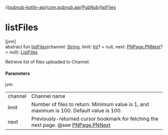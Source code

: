 //[pubnub-kotlin-api](../../../index.md)/[com.pubnub.api](../index.md)/[PubNub](index.md)/[listFiles](list-files.md)

# listFiles

[jvm]\
abstract fun [listFiles](list-files.md)(channel: [String](https://kotlinlang.org/api/latest/jvm/stdlib/kotlin/-string/index.html), limit: [Int](https://kotlinlang.org/api/latest/jvm/stdlib/kotlin/-int/index.html)? = null, next: [PNPage.PNNext](../../../../../pubnub-core/pubnub-core-api/pubnub-core-api/com.pubnub.api.models.consumer.objects/-p-n-page/-p-n-next/index.md)? = null): [ListFiles](../../com.pubnub.api.endpoints.files/-list-files/index.md)

Retrieve list of files uploaded to Channel.

#### Parameters

jvm

| | |
|---|---|
| channel | Channel name |
| limit | Number of files to return. Minimum value is 1, and maximum is 100. Default value is 100. |
| next | Previously-returned cursor bookmark for fetching the next page. @see [PNPage.PNNext](../../../../../pubnub-core/pubnub-core-api/pubnub-core-api/com.pubnub.api.models.consumer.objects/-p-n-page/-p-n-next/index.md) |
